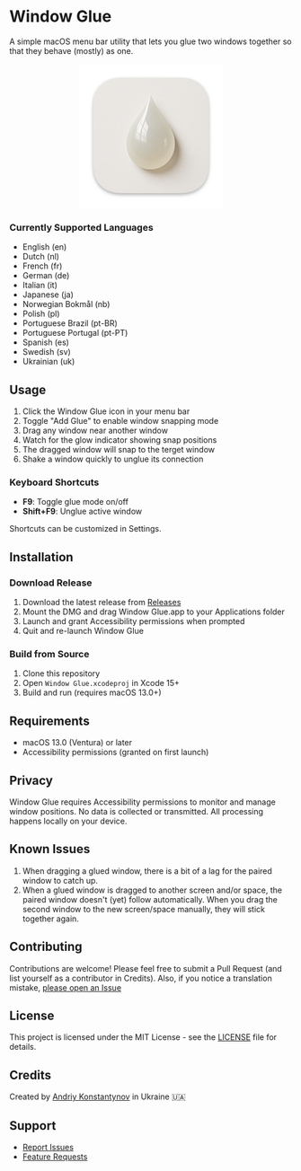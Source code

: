 # Window Glue

A simple macOS menu bar utility that lets you glue two windows together so that they behave (mostly) as one.

<p align="center"><img src="Assets/Icon-MacOS-256x256.png"/></p>

### Currently Supported Languages
- English (en)
- Dutch (nl)
- French (fr)
- German (de)
- Italian (it)
- Japanese (ja)
- Norwegian Bokmål (nb)
- Polish (pl)
- Portuguese Brazil (pt-BR)
- Portuguese Portugal (pt-PT)
- Spanish (es)
- Swedish (sv)
- Ukrainian (uk)

## Usage

1. Click the Window Glue icon in your menu bar
2. Toggle "Add Glue" to enable window snapping mode
3. Drag any window near another window
4. Watch for the glow indicator showing snap positions
5. The dragged window will snap to the terget window
6. Shake a window quickly to unglue its connection

### Keyboard Shortcuts
- **F9**: Toggle glue mode on/off
- **Shift+F9**: Unglue active window

Shortcuts can be customized in Settings.

## Installation

### Download Release
1. Download the latest release from [Releases](https://github.com/Conxt/WindowGlue/releases)
2. Mount the DMG and drag Window Glue.app to your Applications folder
3. Launch and grant Accessibility permissions when prompted
4. Quit and re-launch Window Glue

### Build from Source
1. Clone this repository
2. Open `Window Glue.xcodeproj` in Xcode 15+
3. Build and run (requires macOS 13.0+)

## Requirements

- macOS 13.0 (Ventura) or later
- Accessibility permissions (granted on first launch)

## Privacy

Window Glue requires Accessibility permissions to monitor and manage window positions. No data is collected or transmitted. All processing happens locally on your device.

## Known Issues

1. When dragging a glued window, there is a bit of a lag for the paired window to catch up.
2. When a glued window is dragged to another screen and/or space, the paired window doesn't (yet) follow automatically. When you drag the second window to the new screen/space manually, they will stick together again.

## Contributing

Contributions are welcome! Please feel free to submit a Pull Request (and list yourself as a contributor in Credits).
Also, if you notice a translation mistake, [please open an Issue](https://github.com/Conxt/WindowGlue/issues)

## License

This project is licensed under the MIT License - see the [LICENSE](LICENSE) file for details.

## Credits

Created by [Andriy Konstantynov](https://github.com/Conxt) in Ukraine 🇺🇦

## Support

- [Report Issues](https://github.com/Conxt/WindowGlue/issues)
- [Feature Requests](https://github.com/Conxt/WindowGlue/discussions)
